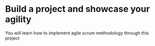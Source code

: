 # Build a project and showcase your agility
You will learn how to implement agile scrum methodology through this project
